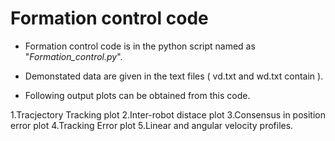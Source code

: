 # Formation control code
- Formation control code is in the python script named as "*Formation_control.py*".

- Demonstated data are given in the text files ( vd.txt and wd.txt contain ).

- Following output plots can be obtained from this code.

 1.Tracjectory Tracking plot
 2.Inter-robot distace plot
 3.Consensus in position error plot
 4.Tracking Error plot
 5.Linear and angular velocity profiles.  
